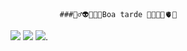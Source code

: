                ###🏋️‍♂️👽😃💔👾Boa tarde 💩🇦🇴🎱🫀🦻

![](https://media.tenor.com/LsYPAE9JiP8AAAAd/rolando-ronaldo.gif)
![](https://media.tenor.com/YqdDgsN-a44AAAAd/van-gogh-art.gif)
![](https://media.tenor.com/ja6xGhZmM00AAAAM/media-geometry-dash.gif).


